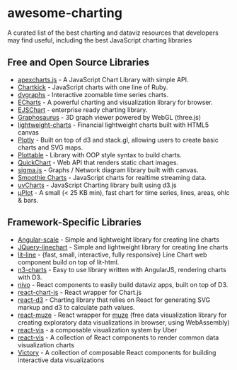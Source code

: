 # awesome-charting

A curated list of the best charting and dataviz resources that developers may find useful, including the best JavaScript charting libraries

## Free and Open Source Libraries

- [apexcharts.js](https://github.com/apexcharts/apexcharts.js) - A JavaScript Chart Library with simple API.
- [Chartkick](https://github.com/ankane/chartkick) - JavaScript charts with one line of Ruby.
- [dygraphs](https://github.com/danvk/dygraphs) - Interactive zoomable time series charts.
- [ECharts](https://github.com/ecomfe/echarts) - A powerful charting and visualization library for browser.
- [EJSChart](https://github.com/EmpriseCorporation/EJSCharts) - enterprise ready charting library.
- [Graphosaurus](https://github.com/frewsxcv/graphosaurus) - 3D graph viewer powered by WebGL (three.js)
- [lightweight-charts](https://github.com/tradingview/lightweight-charts) - Financial lightweight charts built with HTML5 canvas
- [Plotly](https://github.com/plotly/plotly.js) - Built on top of d3 and stack.gl, allowing users to create basic charts and SVG maps.
- [Plottable](https://github.com/palantir/plottable) - Library with OOP style syntax to build charts.
- [QuickChart](https://github.com/typpo/quickchart) - Web API that renders static chart images.
- [sigma.js](https://github.com/jacomyal/sigma.js) - Graphs / Network diagram library built with canvas.
- [Smoothie Charts](https://github.com/joewalnes/smoothie) - JavaScript charts for realtime streaming data.
- [uvCharts](https://github.com/imaginea/uvCharts) - JavaScript Charting library built using d3.js
- [μPlot](https://github.com/leeoniya/uPlot) - A small (< 25 KB min), fast chart for time series, lines, areas, ohlc & bars.

## Framework-Specific Libraries

- [Angular-scale](https://github.com/kirillstepkin/scale) - Simple and lightweight library for creating line charts
- [JQuery-linechart](https://github.com/kirillstepkin/jquery-linechart) - Simple and lightweight library for creating line charts
- [lit-line](https://github.com/apinet/lit-line) - {fast, small, interactive, fully responsive} Line Chart web component build on top of lit-html.
- [n3-charts](https://github.com/n3-charts/line-chart) - Easy to use library written with AngularJS, rendering charts with D3.
- [nivo](https://github.com/plouc/nivo) - React components to easily build dataviz apps, built on top of D3.
- [react-chart-js](https://github.com/jerairrest/react-chartjs-2) - React wrapper for Chart.js
- [react-d3](https://github.com/esbullington/react-d3) - Charting library that relies on React for generating SVG markup and d3 to calculate path values.
- [react-muze](https://github.com/chartshq/react-muze) - React wrapper for [muze](https://muzejs.org/) (free data visualization library for creating exploratory data visualizations in browser, using WebAssembly)
- [react-vis](https://github.com/uber/react-vis) - a composable visualization system by Uber
- [react-vis](https://github.com/uber-common/react-vis) - A collection of React components to render common data visualization charts
- [Victory](https://github.com/FormidableLabs/victory) - A collection of composable React components for building interactive data visualizations

